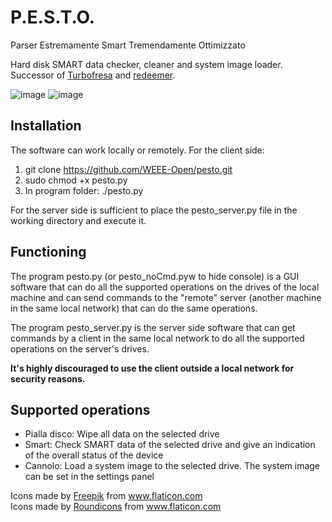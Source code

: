
# P.E.S.T.O.
Parser Estremamente Smart Tremendamente Ottimizzato

Hard disk SMART data checker, cleaner and system image loader.  
Successor of [Turbofresa](https://github.com/WEEE-Open/turbofresa) and [redeemer](https://github.com/WEEE-Open/redeemer).

![image](https://user-images.githubusercontent.com/39865402/128496857-68cf7025-24fe-4621-abca-ae62219e13ac.png)
![image](https://user-images.githubusercontent.com/39865402/128496754-393a145d-3e66-487b-8418-d654a85efd15.png)

## Installation
The software can work locally or remotely.
For the client side:
1. git clone https://github.com/WEEE-Open/pesto.git
2. sudo chmod +x pesto.py
3. In program folder: ./pesto.py  

For the server side is sufficient to place the pesto_server.py file in the working directory and execute it.

## Functioning
The program pesto.py (or pesto_noCmd.pyw to hide console) is a GUI software that can do all the supported operations on the drives of the local machine and can send commands to the "remote" server (another machine in the same local network) that can do the same operations.

The program pesto_server.py is the server side software that can get commands by a client in the same local network to do all the supported operations on the server's drives.

**It's highly discouraged to use the client outside a local network for security reasons.**

## Supported operations
* Pialla disco: Wipe all data on the selected drive
* Smart: Check SMART data of the selected drive and give an indication of the overall status of the device
* Cannolo: Load a system image to the selected drive. The system image can be set in the settings panel


<div>Icons made by <a href="https://www.freepik.com" title="Freepik">Freepik</a> from <a href="https://www.flaticon.com/" title="Flaticon">www.flaticon.com</a></div>  
<div>Icons made by <a href="https://roundicons.com/" title="Roundicons">Roundicons</a> from <a href="https://www.flaticon.com/" title="Flaticon">www.flaticon.com</a></div>  
